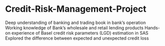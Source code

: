 # Credit-Risk-Management-Project
Deep understanding of banking and trading book in bank’s operation
Working knowledge of Bank’s wholesale and retail lending products 
Hands-on experience of Basel credit risk parameters (LGD) estimation in SAS
Explored the difference between expected and unexpected credit loss
